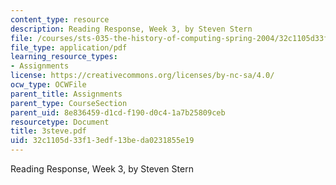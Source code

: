 ```yaml
---
content_type: resource
description: Reading Response, Week 3, by Steven Stern
file: /courses/sts-035-the-history-of-computing-spring-2004/32c1105d33f13edf13beda0231855e19_3steve.pdf
file_type: application/pdf
learning_resource_types:
- Assignments
license: https://creativecommons.org/licenses/by-nc-sa/4.0/
ocw_type: OCWFile
parent_title: Assignments
parent_type: CourseSection
parent_uid: 8e836459-d1cd-f190-d0c4-1a7b25809ceb
resourcetype: Document
title: 3steve.pdf
uid: 32c1105d-33f1-3edf-13be-da0231855e19
---
```

Reading Response, Week 3, by Steven Stern